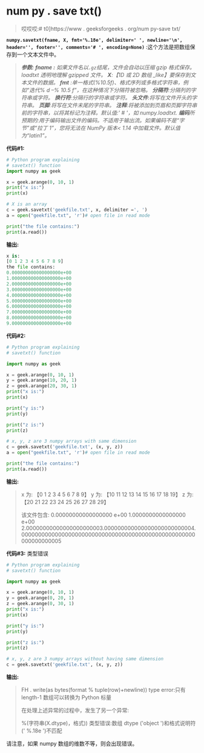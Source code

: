 # num py . save txt()

> 哎哎哎:# t0]https://www . geeksforgeeks . org/num py-save txt/

**`numpy.savetxt(fname, X, fmt='%.18e', delimiter=' ', newline='\n', header='', footer='', comments='# ', encoding=None)`** :这个方法是把数组保存到一个文本文件中。

> ***参数:**
> **fname :** 如果文件名以`.gz`结尾，文件会自动以压缩 gzip 格式保存。loadtxt 透明地理解 gzipped 文件。
> **X**:【1D 或 2D 数组 _like】要保存到文本文件的数据。
> **fmt** :单一格式(%10.5f)、格式序列或多格式字符串，例如“迭代% d –% 10.5 f”，在这种情况下分隔符被忽略。
> **分隔符**:分隔列的字符串或字符。
> **换行符**:分隔行的字符串或字符。
> **头文件**:将写在文件开头的字符串。
> **页脚**:将写在文件末尾的字符串。
> **注释**:将被添加到页眉和页脚字符串前的字符串，以将其标记为注释。默认值:' # '，如 numpy.loadtxt.
> **编码**所预期的:用于编码输出文件的编码。不适用于输出流。如果编码不是“字节”或“拉丁 1”，您将无法在 NumPy 版本< 1.14 中加载文件。默认值为“latin1”。*

**代码#1:**

```py
# Python program explaining  
# savetxt() function
import numpy as geek

x = geek.arange(0, 10, 1)
print("x is:")
print(x)

# X is an array
c = geek.savetxt('geekfile.txt', x, delimiter =', ')   
a = open("geekfile.txt", 'r')# open file in read mode

print("the file contains:")
print(a.read())
```

**输出:**

```py
x is:
[0 1 2 3 4 5 6 7 8 9]
the file contains:
0.000000000000000000e+00
1.000000000000000000e+00
2.000000000000000000e+00
3.000000000000000000e+00
4.000000000000000000e+00
5.000000000000000000e+00
6.000000000000000000e+00
7.000000000000000000e+00
8.000000000000000000e+00
9.000000000000000000e+00

```

**代码#2:**

```py
# Python program explaining  
# savetxt() function

import numpy as geek

x = geek.arange(0, 10, 1)
y = geek.arange(10, 20, 1)
z = geek.arange(20, 30, 1)
print("x is:")
print(x)

print("y is:")
print(y)

print("z is:")
print(z)

# x, y, z are 3 numpy arrays with same dimension 
c = geek.savetxt('geekfile.txt', (x, y, z)) 
a = open("geekfile.txt", 'r')# open file in read mode

print("the file contains:")
print(a.read())
```

**输出:**

> x 为:
> 【0 1 2 3 4 5 6 7 8 9】
> y 为:
> 【10 11 12 13 14 15 16 17 18 19】
> z 为:
> 【20 21 22 23 24 25 26 27 28 29】
> 
> 该文件包含:
> 0.00000000000000000 e+00 1.0000000000000000 e+00 2.00000000000000000000003.000000000000000000000000004.0000000000000000000000000000000000000000000000000000000000000005

**代码#3:** 类型错误

```py
# Python program explaining  
# savetxt() function

import numpy as geek

x = geek.arange(0, 10, 1)
y = geek.arange(0, 20, 1)
z = geek.arange(0, 30, 1)
print("x is:")
print(x)

print("y is:")
print(y)

print("z is:")
print(z)

# x, y, z are 3 numpy arrays without having same dimension 
c = geek.savetxt('geekfile.txt', (x, y, z)) 
```

**输出:**

> FH . write(as bytes(format % tuple(row)+newline))
> type error:只有 length-1 数组可以转换为 Python 标量
> 
> 在处理上述异常的过程中，发生了另一个异常:
> 
> %(字符串(X.dtype)，格式))
> 类型错误:数组 dtype ('object ')和格式说明符(' %.18e ')不匹配

请注意，如果 numpy 数组的维数不等，则会出现错误。